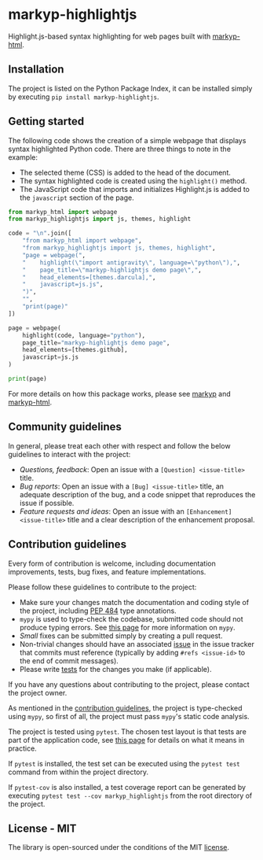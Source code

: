 # markyp-highlightjs

Highlight.js-based syntax highlighting for web pages built with [markyp-html](https://github.com/volfpeter/markyp-html).

## Installation

The project is listed on the Python Package Index, it can be installed simply by executing `pip install markyp-highlightjs`.

## Getting started

The following code shows the creation of a simple webpage that displays syntax highlighted Python code. There are three things to note in the example:

- The selected theme (CSS) is added to the head of the document.
- The syntax highlighted code is created using the `highlight()` method.
- The JavaScript code that imports and initializes Highlight.js is added to the `javascript` section of the page.

```Python
from markyp_html import webpage
from markyp_highlightjs import js, themes, highlight

code = "\n".join([
    "from markyp_html import webpage",
    "from markyp_highlightjs import js, themes, highlight",
    "page = webpage(",
    "    highlight(\"import antigravity\", language=\"python\"),",
    "    page_title=\"markyp-highlightjs demo page\",",
    "    head_elements=[themes.darcula],",
    "    javascript=js.js",
    ")",
    "",
    "print(page)"
])

page = webpage(
    highlight(code, language="python"),
    page_title="markyp-highlightjs demo page",
    head_elements=[themes.github],
    javascript=js.js
)

print(page)
```

For more details on how this package works, please see [markyp](https://github.com/volfpeter/markyp) and [markyp-html](https://github.com/volfpeter/markyp-html).

## Community guidelines

In general, please treat each other with respect and follow the below guidelines to interact with the project:

- _Questions, feedback_: Open an issue with a `[Question] <issue-title>` title.
- _Bug reports_: Open an issue with a `[Bug] <issue-title>` title, an adequate description of the bug, and a code snippet that reproduces the issue if possible.
- _Feature requests and ideas_: Open an issue with an `[Enhancement] <issue-title>` title and a clear description of the enhancement proposal.

## Contribution guidelines

Every form of contribution is welcome, including documentation improvements, tests, bug fixes, and feature implementations.

Please follow these guidelines to contribute to the project:

- Make sure your changes match the documentation and coding style of the project, including [PEP 484](https://www.python.org/dev/peps/pep-0484/) type annotations.
- `mypy` is used to type-check the codebase, submitted code should not produce typing errors. See [this page](http://mypy-lang.org/) for more information on `mypy`.
- _Small_ fixes can be submitted simply by creating a pull request.
- Non-trivial changes should have an associated [issue](#community-guidelines) in the issue tracker that commits must reference (typically by adding `#refs <issue-id>` to the end of commit messages).
- Please write [tests](#testing) for the changes you make (if applicable).

If you have any questions about contributing to the project, please contact the project owner.

As mentioned in the [contribution guidelines](#contribution-guidelines), the project is type-checked using `mypy`, so first of all, the project must pass `mypy`'s static code analysis.

The project is tested using `pytest`. The chosen test layout is that tests are part of the application code, see [this page](https://docs.pytest.org/en/latest/goodpractices.html#tests-as-part-of-application-code) for details on what it means in practice.

If `pytest` is installed, the test set can be executed using the `pytest test` command from within the project directory.

If `pytest-cov` is also installed, a test coverage report can be generated by executing `pytest test --cov markyp_highlightjs` from the root directory of the project.

## License - MIT

The library is open-sourced under the conditions of the MIT [license](https://choosealicense.com/licenses/mit/).

